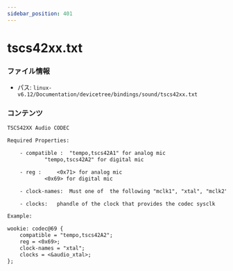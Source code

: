 ```yaml
---
sidebar_position: 401
---
```

# tscs42xx.txt

### ファイル情報

- パス: `linux-v6.12/Documentation/devicetree/bindings/sound/tscs42xx.txt`

### コンテンツ

```txt
TSCS42XX Audio CODEC

Required Properties:

	- compatible :	"tempo,tscs42A1" for analog mic
			"tempo,tscs42A2" for digital mic

	- reg : 	<0x71> for analog mic
			<0x69> for digital mic

	- clock-names:	Must one of  the following "mclk1", "xtal", "mclk2"

	- clocks:	phandle of the clock that provides the codec sysclk

Example:

wookie: codec@69 {
	compatible = "tempo,tscs42A2";
	reg = <0x69>;
	clock-names = "xtal";
	clocks = <&audio_xtal>;
};

```
